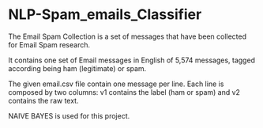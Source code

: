# NLP-Spam_emails_Classifier

The Email Spam Collection is a set of messages that have been collected for Email Spam research.

It contains one set of Email messages in English of 5,574 messages, tagged according being ham (legitimate) or spam.

The given email.csv file contain one message per line. Each line is composed by two columns: v1 contains the label (ham or spam) and v2 contains the raw text.

NAIVE BAYES is used for this project.
